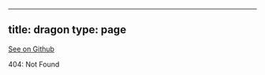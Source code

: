 
---
title: dragon
type: page
---

[See on Github](https://github.com/jakeroggenbuck/dragon/)

404: Not Found